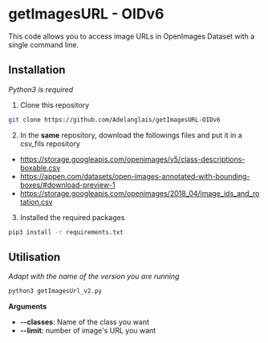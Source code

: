# getImagesURL - OIDv6
This code allows you to access image URLs in OpenImages Dataset with a single command line.

## Installation 
_Python3 is required_
1. Clone this repository
```bash
git clone https://github.com/Adelanglais/getImagesURL-OIDv6
```
2. In the **same** repository, download the followings files and put it in a csv_fils repository
* https://storage.googleapis.com/openimages/v5/class-descriptions-boxable.csv
* https://appen.com/datasets/open-images-annotated-with-bounding-boxes/#download-preview-1
* https://storage.googleapis.com/openimages/2018_04/image_ids_and_rotation.csv

3. Installed the required packages
```bash
pip3 install -r requirements.txt
```
## Utilisation
_Adapt with the name of the version you are running_
```bash
python3 getImagesUrl_v2.py 
```
**Arguments**
* **--classes**: Name of the class you want
* **--limit**: number of image's URL you want



